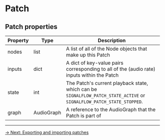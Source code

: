 # Patch

## Patch properties

| Property | Type | Description                                               |
|----------|------|-----------------------------------------------------------|
| nodes    | list | A list of all of the Node objects that make up this Patch |
| inputs | dict | A dict of key-value pairs corresponding to all of the (audio rate) inputs within the Patch |
| state | int | The Patch's current playback state, which can be `SIGNALFLOW_PATCH_STATE_ACTIVE` or `SIGNALFLOW_PATCH_STATE_STOPPED`. |
| graph | AudioGraph | A reference to the AudioGraph that the Patch is part of |

---

[→ Next: Exporting and importing patches](exporting.md)
